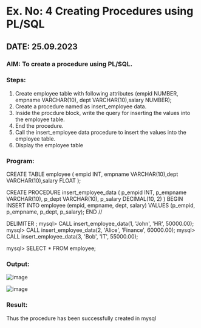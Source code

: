 # Ex. No: 4 Creating Procedures using PL/SQL

## DATE: 25.09.2023

### AIM: To create a procedure using PL/SQL.

### Steps:
1. Create employee table with following attributes (empid NUMBER, empname VARCHAR(10), dept VARCHAR(10),salary NUMBER);
2. Create a procedure named as insert_employee data.
3. Inside the procdure block, write the query for inserting the values into the employee table.
4. End the procedure.
5. Call the insert_employee data procedure to insert the values into the employee table.
6. Display the employee table

### Program:

CREATE TABLE employee ( empid INT, empname VARCHAR(10),dept VARCHAR(10),salary FLOAT );

CREATE PROCEDURE insert_employee_data (
         p_empid INT,
         p_empname VARCHAR(10),
         p_dept VARCHAR(10),
         p_salary DECIMAL(10, 2)
     )
     BEGIN
         INSERT INTO employee (empid, empname, dept, salary)
         VALUES (p_empid, p_empname, p_dept, p_salary);
     END //

DELIMITER ;
mysql> CALL insert_employee_data(1, 'John', 'HR', 50000.00);
mysql> CALL insert_employee_data(2, 'Alice', 'Finance', 60000.00);
mysql> CALL insert_employee_data(3, 'Bob', 'IT', 55000.00);

mysql> SELECT * FROM employee;


### Output:
![image](https://github.com/Meetha22003992/Ex-No-4-Creating-Procedures-using-PL-SQL/assets/119401038/acbff79e-8c9a-41ea-975c-40f16f600593)

![image](https://github.com/Meetha22003992/Ex-No-4-Creating-Procedures-using-PL-SQL/assets/119401038/73138b13-1518-4c62-b3f6-37fdf7289cde)

### Result:
Thus the procedure has been successfully created in mysql
